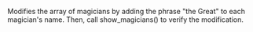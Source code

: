  Modifies the array of magicians by adding the phrase "the Great" to each magician's name.
 Then, call show_magicians() to verify the modification.
